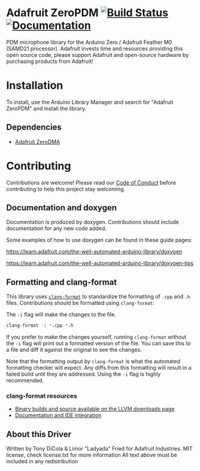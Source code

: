 # Adafruit ZeroPDM [![Build Status](https://github.com/adafruit/Adafruit_ZeroPDM/workflows/Arduino%20Library%20CI/badge.svg)](https://github.com/adafruit/Adafruit_ZeroPDM/actions)[![Documentation](https://github.com/adafruit/ci-arduino/blob/master/assets/doxygen_badge.svg)](http://adafruit.github.io/Adafruit_ZeroPDM/html/index.html)

PDM microphone library for the Arduino Zero / Adafruit Feather M0 (SAMD21 processor).
Adafruit invests time and resources providing this open source code, please support Adafruit and open-source hardware by purchasing products from Adafruit!

# Installation
To install, use the Arduino Library Manager and search for "Adafruit ZeroPDM" and install the library.

## Dependencies
 * [Adafruit ZeroDMA](https://github.com/adafruit/Adafruit_ZeroDMA)

# Contributing

Contributions are welcome! Please read our [Code of Conduct](https://github.com/adafruit/Adafruit_ZeroPDM/blob/master/CODE_OF_CONDUCT.md>)
before contributing to help this project stay welcoming.

## Documentation and doxygen
Documentation is produced by doxygen. Contributions should include documentation for any new code added.

Some examples of how to use doxygen can be found in these guide pages:

https://learn.adafruit.com/the-well-automated-arduino-library/doxygen

https://learn.adafruit.com/the-well-automated-arduino-library/doxygen-tips

## Formatting and clang-format
This library uses [`clang-format`](https://releases.llvm.org/download.html) to standardize the formatting of `.cpp` and `.h` files. 
Contributions should be formatted using `clang-format`:

The `-i` flag will make the changes to the file.
```bash
clang-format -i *.cpp *.h
```
If you prefer to make the changes yourself, running `clang-format` without the `-i` flag will print out a formatted version of the file. You can save this to a file and diff it against the original to see the changes.

Note that the formatting output by `clang-format` is what the automated formatting checker will expect. Any diffs from this formatting will result in a failed build until they are addressed. Using the `-i` flag is highly recommended.

### clang-format resources
  * [Binary builds and source available on the LLVM downloads page](https://releases.llvm.org/download.html)
  * [Documentation and IDE integration](https://clang.llvm.org/docs/ClangFormat.html)

## About this Driver
Written by Tony DiCola & Limor "Ladyada" Fried for Adafruit Industries.
MIT license, check license.txt for more information
All text above must be included in any redistribution
